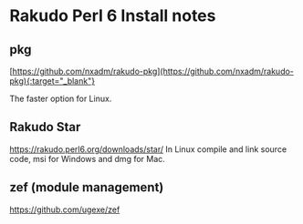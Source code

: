 # Rakudo Perl 6 Install notes

## pkg
[https://github.com/nxadm/rakudo-pkg](https://github.com/nxadm/rakudo-pkg){:target="_blank"}

The faster option for Linux.

## Rakudo Star
https://rakudo.perl6.org/downloads/star/
In Linux compile and link source code, msi for Windows and dmg for Mac.

## zef (module management)
https://github.com/ugexe/zef
